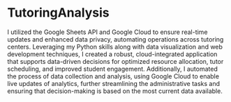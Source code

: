# TutoringAnalysis
I utilized the Google Sheets API and Google Cloud to ensure real-time updates and enhanced data privacy, automating operations across tutoring centers. Leveraging my Python skills along with data visualization and web development techniques, I created a robust, cloud-integrated application that supports data-driven decisions for optimized resource allocation, tutor scheduling, and improved student engagement. Additionally, I automated the process of data collection and analysis, using Google Cloud to enable live updates of analytics, further streamlining the administrative tasks and ensuring that decision-making is based on the most current data available.


